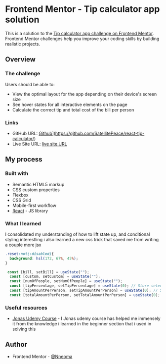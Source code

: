 # Frontend Mentor - Tip calculator app solution

This is a solution to the [Tip calculator app challenge on Frontend Mentor](https://www.frontendmentor.io/challenges/tip-calculator-app-ugJNGbJUX). Frontend Mentor challenges help you improve your coding skills by building realistic projects.


## Overview

### The challenge

Users should be able to:

- View the optimal layout for the app depending on their device's screen size
- See hover states for all interactive elements on the page
- Calculate the correct tip and total cost of the bill per person

### Links

- GitHub URL: [Github]([https://64fdb14386678711ad17be76--tipcalulatorreactprac.netlify.app/)](https://github.com/SatellitePeace/react-tip-calculator/)
- Live Site URL: [live site URL](https://your-live-site-url.com)

## My process

### Built with

- Semantic HTML5 markup
- CSS custom properties
- Flexbox
- CSS Grid
- Mobile-first workflow
- [React](https://reactjs.org/) - JS library



### What I learned
I consolidated my understanding of how to lift state up, and conditional styling interestling i also learned a new css trick that saved me from writing a couple more jsx


```css
.reset:not(:disabled){
  background: hsl(172, 67%, 45%);
}
```
```js
 const [bill, setBill] = useState("");
  const [custom, setCustom] = useState("");
  const [numOfPeople, setNumOfPeople] = useState("");
  const [tipPercentage, setTipPercentage] = useState(0); // Store selected tip percentage
  const [tipAmountPerPerson, setTipAmountPerPerson] = useState(0); // Store calculated tip amount
  const [totalAmountPerPerson, setTotalAmountPerPerson] = useState(0); // Store calculated total amount

```


### Useful resources

- [Jonas Udemy Course](https://www.udemy.com/course/the-ultimate-react-course/) - I Jonas udemy course has helped me immensely it from the knowledge i learned in the beginner section that i used in solving this

## Author

- Frontend Mentor - [@Nneoma](https://www.frontendmentor.io/profile/SatellitePeace)


